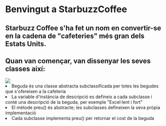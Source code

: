 <h1>Benvingut a StarbuzzCoffee</h1>
<h2>Starbuzz Coffee s'ha fet un nom en convertir-se en la cadena de "cafeteries" més gran dels Estats Units.</h2>
<h2>Quan van començar, van dissenyar les seves classes així:</h2>
<img src="https://github.com/pounct/deisgn_patterns/assets/53088375/b0d703ee-64b1-42af-b2b0-368e5e1898ff"/>
<li>Beguda és una classe abstracta subclassificada per totes les begudes que s'ofereixen a la cafeteria</li>
<li>La variable d'instància de descripció es defineix a cada subclasse i conté una descripció de la beguda, per exemple "Excel·lent i fort"</li>
<li>El mètode preu() és abstracte; les subclasses defineixen la seva pròpia implementació</li>
<li>Cada subclasse implementa preu() per retornar el cost de la beguda</li>
